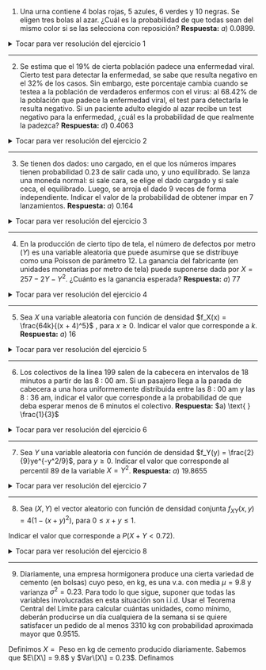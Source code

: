1) Una urna contiene $4$ bolas rojas, $5$ azules, $6$ verdes y $10$ negras. Se eligen tres bolas al azar. ¿Cuál es la
probabilidad de que todas sean del mismo color si se las selecciona con reposición? **Respuesta:** $a) \text{ }0.0899$.

<details>
  <summary>Tocar para ver resolución del ejercicio 1</summary>
$$P(\text{sacar 3 bolas del mismo color}) = P(\text{sacar 3 bolas rojas}) + P(\text{sacar 3 bolas azules}) + P(\text{sacar 3 bolas verdes}) + P(\text{sacar 3 bolas negras})$$ (son eventos disjuntos)

  
Si consideramos:

$X_R = \text{ cantidad de bolas rojas que salen en 3 experimentos}$, $X_R \sim Bi(3,4/25)$ entonces $P(\text{sacar 3 bolas rojas}) = P(X_R = 3) = 0.004096$ 

$X_A = \text{ cantidad de bolas azules que salen en 3 experimentos}$, $X_A \sim Bi(3,5/25)$ entonces $P(\text{sacar 3 bolas azules}) = P(X_A = 3) = 0.008$

$X_V = \text{ cantidad de bolas verdes que salen en 3 experimentos}$, $X_V \sim Bi(3,6/25)$ entonces $P(\text{sacar 3 bolas verdes}) = P(X_V = 3) = 0.013824$

$X_N = \text{ cantidad de bolas negras que salen en 3 experimentos}$, $X_N \sim Bi(3,10/25)$ entonces $P(\text{sacar 3 bolas negras}) = P(X_N = 3) = 0.064$

Luego $$P(\text{sacar 3 bolas del mismo color}) =  0.004096 + 0.008 + 0.013824 + 0.064 = 0.08992$$

```
p1 <- dbinom(3,3,4/25)
p2 <- dbinom(3,3,5/25)
p3 <- dbinom(3,3,6/25)
p4 <- dbinom(3,3,10/25)
p <- p1+p2+p3+p4
```

</details>  

***
  
2) Se estima que el 19% de cierta población padece una enfermedad viral. Cierto test para detectar la enfermedad,
se sabe que resulta negativo en el 32% de los casos. Sin embargo, este porcentaje cambia cuando se testea a
la población de verdaderos enfermos con el virus: al 68.42% de la población que padece la enfermedad viral, el
test para detectarla le resulta negativo. Si un paciente adulto elegido al azar recibe un test negativo para la
enfermedad, ¿cuál es la probabilidad de que realmente la padezca? **Respuesta:** $d) \text{ }0.4063$

<details>
  <summary>Tocar para ver resolución del ejercicio 2</summary>
Sabemos que: 

- $P(\text{Estar Enfermo}) = 0.19$
- $P(\text{El test salga negativo}) = 0.32$
- $P(\text{El test salga negativo} | \text{Estar Enfermo}) = 0.6842$

y nos preguntan $P(\text{Estar Enfermo}|\text{El test salga negativo})$. Por Bayes tenemos
$$P(\text{Estar Enfermo}|\text{El test salga negativo}) = \frac{P(\text{El test salga negativo} | \text{Estar Enfermo}) P(\text{Estar Enfermo})}{P(\text{El test salga negativo})} = \frac{0.6842 \cdot 0.19}{0.32} = 0.4062438$$
  
</details>

***  
  
3) Se tienen dos dados: uno cargado, en el que los números impares tienen probabilidad 0.23 de salir cada uno, y
uno equilibrado. Se lanza una moneda normal: si sale cara, se elige el dado cargado y si sale ceca, el equilibrado.
Luego, se arroja el dado 9 veces de forma independiente. Indicar el valor de la probabilidad de obtener impar
en 7 lanzamientos. **Respuesta:** $a) \text{ }0.164$ 


<details>
  <summary>Tocar para ver resolución del ejercicio 3</summary>
  
$P(\text{Sale impar 7 veces}) = P( \text{Sale impar 7 veces|Dado cargado})\underbrace{P(\text{Dado cargado})}_ {=0.5} + P(\text{Sale impar 7 veces|Dado equilibrado})\underbrace{P(\text{Dado equilibrado})}_ {=0.5}$ 

Ahora, si 
- $X_C = \text{Cantidad de éxitos en 9 experimentos Bernoulli con proba 0.69}$, $X_C \sim Bi(9,0.69)$
- $X_E = \text{Cantidad de éxitos en 9 experimentos Bernoulli con proba 0.5}$, $X_E \sim Bi(9,0.5)$

Entonces: 
- $P( \text{Sale impar 7 veces|Dado cargado} ) = P(X_E = 7) = 0.257614$
- $P( \text{Sale impar 7 veces|Dado equilibrado} ) = P(X_C = 7) = 0.0703125$
 
Luego $$P(\text{Sale impar 7 veces}) = 0.257614\cdot 0.5 + 0.0703125 \cdot 0.5 = 0.1639633 $$

```
p1 <- dbinom(7,9,0.69)
p2 <- dbinom(7,9,0.5)
p <- p1*0.5+p2*0.5
```
</details>
  
***
  
4) En la producción de cierto tipo de tela, el número de defectos por metro ($Y$) es una variable aleatoria que
puede asumirse que se distribuye como una Poisson de parámetro 12. La ganancia del fabricante (en unidades
monetarias por metro de tela) puede suponerse dada por $X = 257 - 2Y - Y^2$. ¿Cuánto es la ganancia esperada? **Respuesta:** $a) \text{ }77$

<details>
  <summary>Tocar para ver resolución del ejercicio 4</summary>
  
Tenemos $Y = \text{número de defectos por metro}$, $Y \sim P(12)$. Recordemos que $Var\[Y\] =  E\[Y^2\] - E\[Y\]^2$ con lo cual $E\[Y^2\] = Var\[Y\] + E\[Y\]^2$ 
  
Nos piden calcular $E\[ X \] = E\[ 257 \] - 2E\[ Y \] - E\[ Y^2 \] = 257 - 2E\[ Y \] - Var\[Y\] - E\[Y\]^2$.
  
Como sabemos que la esperanza y la varianza de una Poisson de parámetro $12$ es $12$, tenemos entonces que $$E\[X\] = 257 - 2\cdot 12 - 12^2 - 12 = 77$$.
  
</details>

***  
  
5) Sea $X$ una variable aleatoria con función de densidad $f_X(x) = \frac{64k}{(x + 4)^5}$ , para $x \geq 0$. Indicar el valor que corresponde a $k$. **Respuesta:** $a) \text{ }16$

<details>
  <summary>Tocar para ver resolución del ejercicio 5</summary>
Buscamos que $$\int_0^{+\infty} f_X(s) ds = 1$$
Una primitiva es $-4^2k(x+4)^{-4}$. Entonces $\int_0^{+\infty} f_X(s) ds = 4^2k4^{-4} = 4^{-2}k$ Con lo cual $$k = 4^2 = 16$$
  
</details>

***
  
6) Los colectivos de la línea 199 salen de la cabecera en intervalos de 18 minutos a partir de las 8 ∶ 00 am. Si un
pasajero llega a la parada de cabecera a una hora uniformemente distribuida entre las 8 ∶ 00 am y las 8 ∶ 36 am,
indicar el valor que corresponde a la probabilidad de que deba esperar menos de 6 minutos el colectivo. **Respuesta:** $a) \text{ } \frac{1}{3}$


<details>
  <summary>Tocar para ver resolución del ejercicio 6</summary>

Sea $X \sim U[0,36]$. Nos preguntan: $$P( \\{ 12 \leq X \leq 18 \\} \cup \\{30 \leq X \leq 36 \\}) = \frac{6}{36} + \frac{6}{36} = \frac{12}{36} = \frac{1}{3}$$  
  
</details>

***
  
7) Sea $Y$ una variable aleatoria con función de densidad $f_Y(y) = \frac{2}{9}ye^{-y^2/9}$, para $y \geq 0$.
Indicar el valor que corresponde al percentil $89$ de la variable $X = Y^2$. **Respuesta:** $a) \text{ } 19.8655$
  
<details>
  <summary>Tocar para ver resolución del ejercicio 7</summary>

Nos preguntan por un $p$ tal que $P(X \leq p) = 0.89$. Esto es $P(Y^2 \leq p) = 0.89$ o lo que es lo mismo $P(-\sqrt{p} \leq |Y| \leq \sqrt{p}) = 0.89$. En este caso, esto es lo mismo que $P(Y \leq \sqrt{p}) = 0.89$. Es decir buscamos $p$ tal que $$\int_0^{\sqrt{p}} \frac{2}{9}ye^{-y^2/9} = 0.89$$

Una primitiva es $-e^{-y^2/9}$, con lo cual $$\int_0^{\sqrt{p}} \frac{2}{9}ye^{-y^2/9} = -e^{-p/9}+1$$ 
Luego tenemos que resolver la ecuación $$-e^{-p/9}+1 = 0.89 \iff e^{-p/9} = 0.11 \iff p = -9 \cdot \text{ln}(0.11) \iff p = \text{ln}(0.11^{-9})$$ 
Esto da que $p \approx 19.8655$.
  
</details>

***  
  
8) Sea $(X, Y)$ el vector aleatorio con función de densidad conjunta $f_{XY}(x, y) = 4(1-(x + y)^2)$, para $0 \leq x + y \leq 1$.

Indicar el valor que corresponde a $P(X + Y < 0.72)$.

<details>
  <summary>Tocar para ver resolución del ejercicio 8</summary>
  
  Nos piden calcular $$\int \int_{0 < x+y < 0.72} f_{XY}(x,y) dx dy = \int \int_{-x < y < 0.72-x} 4(1-(x + y)^2) dx dy $$  

  
</details>

***  
  
9) Diariamente, una empresa hormigonera produce una cierta variedad de cemento (en bolsas) cuyo peso, en kg,
es una v.a. con media $\mu = 9.8$ y varianza $\sigma^2 = 0.23$. Para todo lo que sigue, suponer que todas las variables
involucradas en esta situación son i.i.d. Usar el Teorema Central del Límite para calcular cuántas unidades,
como mínimo, deberán producirse un día cualquiera de la semana si se quiere satisfacer un pedido de al menos
3310 kg con probabilidad aproximada mayor que $0.9515$.


  
Definimos $X = \text{ Peso en kg de cemento producido diariamente}$. Sabemos que $E\[X\] = 9.8$ y $Var\[X\] = 0.23$.
Definamos 
  
  
